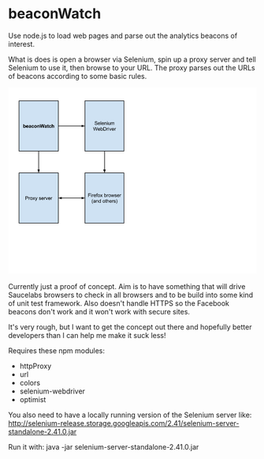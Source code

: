 beaconWatch
===========

Use node.js to load web pages and parse out the analytics beacons of interest.

What is does is open a browser via Selenium, spin up a proxy server and tell
Selenium to use it, then browse to your URL. The proxy parses out the URLs of
beacons according to some basic rules.

![Block diagram of beaconWatch](/beaconWatch.png "Block diagram")

Currently just a proof of concept. Aim is to have something that will drive
Saucelabs browsers to check in all browsers and to be build into some kind of
unit test framework. Also doesn't handle HTTPS so the Facebook beacons don't
work and it won't work with secure sites.

It's very rough, but I want to get the concept out there and hopefully better developers than I can help me make it suck less!

Requires these npm modules:
* httpProxy
* url
* colors
* selenium-webdriver
* optimist

You also need to have a locally running version of the Selenium server like:
http://selenium-release.storage.googleapis.com/2.41/selenium-server-standalone-2.41.0.jar

Run it with:
java -jar selenium-server-standalone-2.41.0.jar